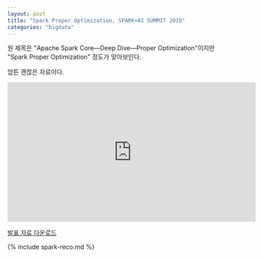 ```yaml
---
layout: post
title: "Spark Proper Optimization, SPARK+AI SUMMIT 2019"
categories: "bigdata"
---
```


원 제목은 "Apache Spark Core—Deep Dive—Proper Optimization"이지만 "Spark Proper Optimization" 정도가 맞아보인다.

암튼 괜찮은 자료이다.

<iframe width="560" height="315" src="https://www.youtube.com/embed/daXEp4HmS-E" frameborder="0" allow="accelerometer; autoplay; clipboard-write; encrypted-media; gyroscope; picture-in-picture" allowfullscreen></iframe>

[발표 자료 다운로드](https://www.slideshare.net/databricks/apache-spark-coredeep-diveproper-optimization)

{% include spark-reco.md %}
